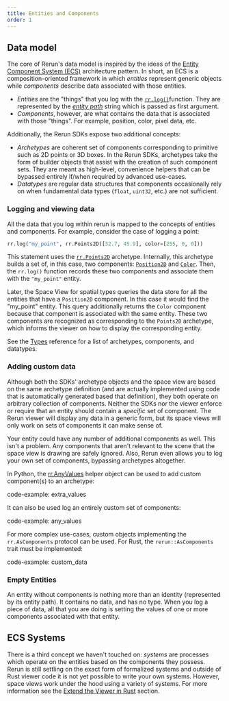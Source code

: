 ```yaml
---
title: Entities and Components
order: 1
---
```


## Data model

The core of Rerun's data model is inspired by the ideas of the [Entity Component System (ECS)](https://en.wikipedia.org/wiki/Entity_component_system) architecture pattern. In
short, an ECS is a composition-oriented framework in which *entities* represent generic objects while *components* describe
data associated with those entities.

 * *Entities* are the "things" that you log with the [`rr.log()`](https://ref.rerun.io/docs/python/stable/common/logging_functions/#rerun.log)function. They are represented by the
   [*entity path*](entity-path.md) string which is passed as first argument.
 * *Components*, however, are what contains the data that is associated with those "things". For example, position, color,
   pixel data, etc.

Additionally, the Rerun SDKs expose two additional concepts:
 * *Archetypes* are coherent set of components corresponding to primitive such as 2D points or 3D boxes. In the Rerun SDKs, archetypes take the form of builder objects that assist with the creation of such component sets. They are meant as high-level, convenience helpers that can be bypassed entirely if/when required by advanced use-cases.
 * *Datatypes* are regular data structures that components occasionally rely on when fundamental data types (`float`, `uint32`, etc.) are not sufficient.

### Logging and viewing data

All the data that you log within rerun is mapped to the concepts of entities and components.
For example, consider the case of logging a point:

```python
rr.log("my_point", rr.Points2D([32.7, 45.9], color=[255, 0, 0]))
```

This statement uses the [`rr.Points2D`](https://ref.rerun.io/docs/python/stable/common/archetypes/#rerun.archetypes.Points2D) archetype.
Internally, this archetype builds a set of, in this case, two components: [`Position2D`](../reference/types/components/position2d.md) and [`Color`](../reference/types/components/color.md). Then, the
`rr.log()` function records these two components and associate them with the `"my_point"` entity.

Later, the Space View for spatial types queries the data store for all the entities that have a `Position2D` component.
In this case it would find the "my_point" entity. This query additionally returns the `Color` component because that
component is associated with the same entity. These two components are recognized as corresponding to the `Points2D` archetype, which informs the viewer on how to display the corresponding entity.

See the [Types](../reference/types.md) reference for a list of archetypes, components, and datatypes.

### Adding custom data

Although both the SDKs' archetype objects and the space view are based on the same archetype definition (and are actually implemented using code that is automatically generated based that definition), they both operate on arbitrary collection
of components. Neither the SDKs nor the viewer enforce or require that an entity should contain a *specific* set of component.
The Rerun viewer will display any data in a generic form, but its space views will only work on sets of components it can
make sense of.

Your entity could have any number of additional components as well. This isn't a problem. Any components that
aren't relevant to the scene that the space view is drawing are safely ignored. Also, Rerun even allows you to log your
own set of components, bypassing archetypes altogether.

In Python, the [rr.AnyValues](https://ref.rerun.io/docs/python/stable/common/custom_data/#rerun.AnyValues) helper object can be used to add custom component(s) to an archetype:

code-example: extra_values

It can also be used log an entirely custom set of components:

code-example: any_values

For more complex use-cases, custom objects implementing the `rr.AsComponents` protocol can be used. For Rust, the `rerun::AsComponents` trait must be implemented:

code-example: custom_data

### Empty Entities

An entity without components is nothing more than an identity (represented by its entity
path). It contains no data, and has no type. When you log a piece of data, all that you are doing is setting the values
of one or more components associated with that entity.

## ECS Systems

There is a third concept we haven't touched on: *systems* are processes which operate on the entities based on the components they possess.
Rerun is still settling on the exact form of formalized systems and outside of Rust viewer code it is not yet possible to write your own systems. However, space views work under the hood using a variety of systems. For more information see the [Extend the Viewer in Rust](../howto/extend/extend-ui.md) section.
